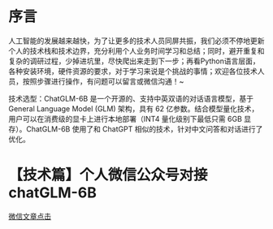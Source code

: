 # 序言
人工智能的发展越来越快，为了让更多的技术人员同屏共振，我们必须不停地更新个人的技术栈和技术边界，充分利用个人业务时间学习和总结；同时，避开重复和复杂的调研过程，少掉进坑里，尽快爬出来走到下一步；再看Python语言层面，各种安装环境，硬件资源的要求，对于学习来说是个挑战的事情；欢迎各位技术人员，按照步骤进行操作，有问题可以留言或微信沟通！~

技术选型：ChatGLM-6B 是一个开源的、支持中英双语的对话语言模型，基于 General Language Model (GLM) 架构，具有 62 亿参数。结合模型量化技术，用户可以在消费级的显卡上进行本地部署（INT4 量化级别下最低只需 6GB 显存）。ChatGLM-6B 使用了和 ChatGPT 相似的技术，针对中文问答和对话进行了优化。

# 【技术篇】个人微信公众号对接chatGLM-6B 
[微信文章点击](https://mp.weixin.qq.com/s?__biz=MzIxNDAxNjk0NA==&mid=2651413599&idx=1&sn=df98873bc40a554e185638b8414434fa&chksm=8c500a80bb278396f546583f75cc67edcf1fb5b944fa941d314b3198790a52cc27bbfc7a5f77&mpshare=1&scene=23&srcid=0402ejfj5n3FdQjs1VYVPliC&sharer_sharetime=1680434778616&sharer_shareid=37b45325f2c7e679e85f0cae67be583a#rd)